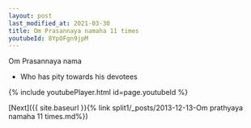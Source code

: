 ```yaml
---
layout: post
last_modified_at: 2021-03-30
title: Om Prasannaya namaha 11 times
youtubeId: 8YpOFgn9jpM
---
```

 
 
Om Prasannaya nama 
 
 -  Who has pity towards his devotees 
 
  
 
  
 
 
 
 
 
 


{% include youtubePlayer.html id=page.youtubeId %}
 
[Next]({{ site.baseurl }}{% link  split1/_posts/2013-12-13-Om prathyaya namaha 11 times.md%})
 
